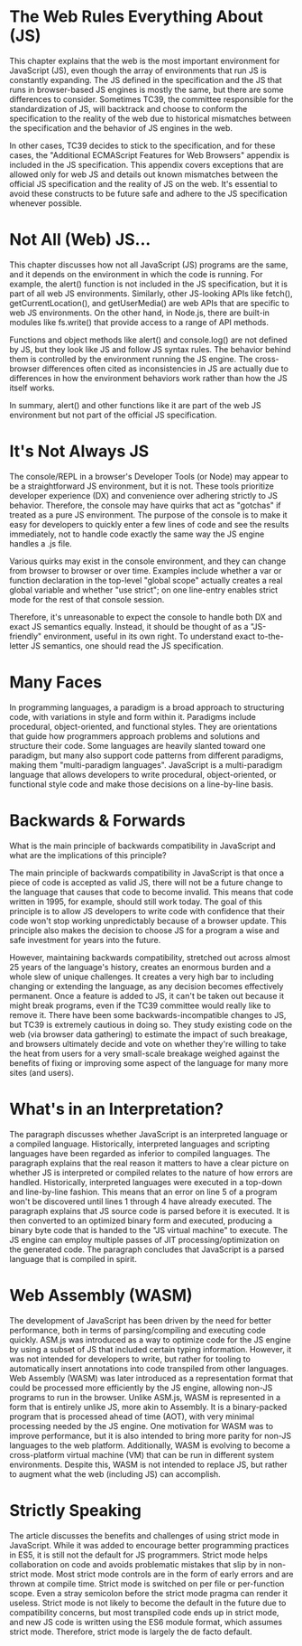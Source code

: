 # The Web Rules Everything About (JS)

This chapter explains that the web is the most important environment for
JavaScript (JS), even though the array of environments that run JS is constantly
expanding. The JS defined in the specification and the JS that runs in
browser-based JS engines is mostly the same, but there are some differences to
consider. Sometimes TC39, the committee responsible for the standardization of
JS, will backtrack and choose to conform the specification to the reality of the
web due to historical mismatches between the specification and the behavior of
JS engines in the web.

In other cases, TC39 decides to stick to the specification, and for these cases,
the "Additional ECMAScript Features for Web Browsers" appendix is included in
the JS specification. This appendix covers exceptions that are allowed only for
web JS and details out known mismatches between the official JS specification
and the reality of JS on the web. It's essential to avoid these constructs to be
future safe and adhere to the JS specification whenever possible.

# Not All (Web) JS...

This chapter discusses how not all JavaScript (JS) programs are the same, and it
depends on the environment in which the code is running. For example, the
alert() function is not included in the JS specification, but it is part of all
web JS environments. Similarly, other JS-looking APIs like fetch(),
getCurrentLocation(), and getUserMedia() are web APIs that are specific to web
JS environments. On the other hand, in Node.js, there are built-in modules like
fs.write() that provide access to a range of API methods.

Functions and object methods like alert() and console.log() are not defined by
JS, but they look like JS and follow JS syntax rules. The behavior behind them
is controlled by the environment running the JS engine. The cross-browser
differences often cited as inconsistencies in JS are actually due to differences
in how the environment behaviors work rather than how the JS itself works.

In summary, alert() and other functions like it are part of the web JS
environment but not part of the official JS specification.

# It's Not Always JS

The console/REPL in a browser's Developer Tools (or Node) may appear to be a
straightforward JS environment, but it is not. These tools prioritize developer
experience (DX) and convenience over adhering strictly to JS behavior.
Therefore, the console may have quirks that act as "gotchas" if treated as a
pure JS environment. The purpose of the console is to make it easy for
developers to quickly enter a few lines of code and see the results immediately,
not to handle code exactly the same way the JS engine handles a .js file.

Various quirks may exist in the console environment, and they can change from
browser to browser or over time. Examples include whether a var or function
declaration in the top-level "global scope" actually creates a real global
variable and whether "use strict"; on one line-entry enables strict mode for the
rest of that console session.

Therefore, it's unreasonable to expect the console to handle both DX and exact
JS semantics equally. Instead, it should be thought of as a "JS-friendly"
environment, useful in its own right. To understand exact to-the-letter JS
semantics, one should read the JS specification.

# Many Faces

In programming languages, a paradigm is a broad approach to structuring code,
with variations in style and form within it. Paradigms include procedural,
object-oriented, and functional styles. They are orientations that guide how
programmers approach problems and solutions and structure their code. Some
languages are heavily slanted toward one paradigm, but many also support code
patterns from different paradigms, making them "multi-paradigm languages".
JavaScript is a multi-paradigm language that allows developers to write
procedural, object-oriented, or functional style code and make those decisions
on a line-by-line basis.

# Backwards & Forwards
What is the main principle of backwards compatibility in JavaScript and what are the implications of this principle?

The main principle of backwards compatibility in JavaScript is that once a piece of code is accepted as valid JS, there will not be a future change to the language that causes that code to become invalid. This means that code written in 1995, for example, should still work today. The goal of this principle is to allow JS developers to write code with confidence that their code won't stop working unpredictably because of a browser update. This principle also makes the decision to choose JS for a program a wise and safe investment for years into the future.

However, maintaining backwards compatibility, stretched out across almost 25 years of the language's history, creates an enormous burden and a whole slew of unique challenges. It creates a very high bar to including changing or extending the language, as any decision becomes effectively permanent. Once a feature is added to JS, it can't be taken out because it might break programs, even if the TC39 committee would really like to remove it. There have been some backwards-incompatible changes to JS, but TC39 is extremely cautious in doing so. They study existing code on the web (via browser data gathering) to estimate the impact of such breakage, and browsers ultimately decide and vote on whether they're willing to take the heat from users for a very small-scale breakage weighed against the benefits of fixing or improving some aspect of the language for many more sites (and users).

# What's in an Interpretation?
The paragraph discusses whether JavaScript is an interpreted language or a compiled language. Historically, interpreted languages and scripting languages have been regarded as inferior to compiled languages. The paragraph explains that the real reason it matters to have a clear picture on whether JS is interpreted or compiled relates to the nature of how errors are handled. Historically, interpreted languages were executed in a top-down and line-by-line fashion. This means that an error on line 5 of a program won't be discovered until lines 1 through 4 have already executed. The paragraph explains that JS source code is parsed before it is executed. It is then converted to an optimized binary form and executed, producing a binary byte code that is handed to the "JS virtual machine" to execute. The JS engine can employ multiple passes of JIT processing/optimization on the generated code. The paragraph concludes that JavaScript is a parsed language that is compiled in spirit.

# Web Assembly (WASM)
The development of JavaScript has been driven by the need for better performance, both in terms of parsing/compiling and executing code quickly. ASM.js was introduced as a way to optimize code for the JS engine by using a subset of JS that included certain typing information. However, it was not intended for developers to write, but rather for tooling to automatically insert annotations into code transpiled from other languages. Web Assembly (WASM) was later introduced as a representation format that could be processed more efficiently by the JS engine, allowing non-JS programs to run in the browser. Unlike ASM.js, WASM is represented in a form that is entirely unlike JS, more akin to Assembly. It is a binary-packed program that is processed ahead of time (AOT), with very minimal processing needed by the JS engine. One motivation for WASM was to improve performance, but it is also intended to bring more parity for non-JS languages to the web platform. Additionally, WASM is evolving to become a cross-platform virtual machine (VM) that can be run in different system environments. Despite this, WASM is not intended to replace JS, but rather to augment what the web (including JS) can accomplish.

# Strictly Speaking
The article discusses the benefits and challenges of using strict mode in JavaScript. While it was added to encourage better programming practices in ES5, it is still not the default for JS programmers. Strict mode helps collaboration on code and avoids problematic mistakes that slip by in non-strict mode. Most strict mode controls are in the form of early errors and are thrown at compile time. Strict mode is switched on per file or per-function scope. Even a stray semicolon before the strict mode pragma can render it useless. Strict mode is not likely to become the default in the future due to compatibility concerns, but most transpiled code ends up in strict mode, and new JS code is written using the ES6 module format, which assumes strict mode. Therefore, strict mode is largely the de facto default.